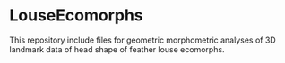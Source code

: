 # LouseEcomorphs

This repository include files for geometric morphometric analyses of 3D landmark data of head shape of feather louse ecomorphs.
